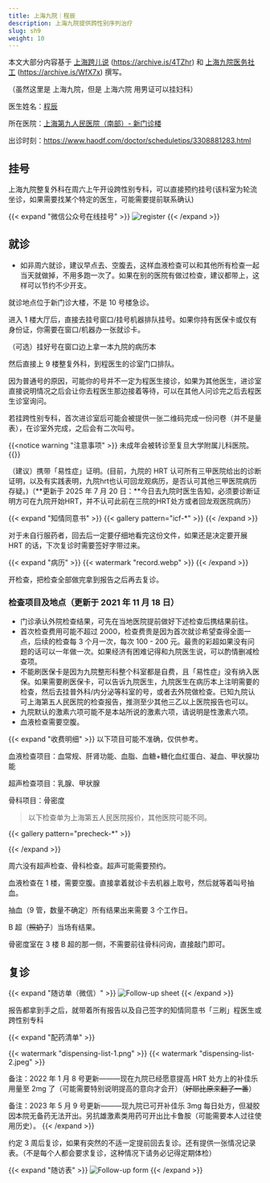 ```yaml
---
title: 上海九院｜程辰
description: 上海九院提供跨性别序列治疗
slug: sh9
weight: 10
---
```


本文大部分内容基于 [上海跨儿说](https://mp.weixin.qq.com/s/YfwBpWsmKbHxjxzoVeD6mw) (<https://archive.is/4TZhr>) 和 [上海九院医务社工](https://mp.weixin.qq.com/s/wnvrYViJfsJSxzAlAM_mUw) (<https://archive.is/WfX7x>) 撰写。

（虽然这里是 上海九院，但是 上海六院 用男证可以挂妇科）

医生姓名：[程辰](https://www.haodf.com/doctor/3308881283.html)

所在医院：[上海第九人民医院（南部）- 新门诊楼](https://amap.com/place/B0FFFZY3L4)

出诊时刻：<https://www.haodf.com/doctor/scheduletips/3308881283.html>

## 挂号

上海九院整复外科在周六上午开设跨性别专科，可以直接预约挂号(该科室为轮流坐诊，如果需要找某个特定的医生，可能需要提前联系确认)

{{< expand "微信公众号在线挂号" >}}
![register](register-sh9.jpg)
{{< /expand >}}

## 就诊

- 如非周六就诊，建议早点去、空腹去，这样血液检查可以和其他所有检查一起当天就做掉，不用多跑一次了。如果在别的医院有做过检查，建议都带上，这样可以节约不少开支。

就诊地点位于新门诊大楼，不是 10 号楼急诊。

进入 1 楼大厅后，直接去挂号窗口/挂号机器排队挂号。如果你持有医保卡或仅有身份证，你需要在窗口/机器办一张就诊卡。

（可选）挂好号在窗口边上拿一本九院的病历本

然后直接上 9 楼整复外科，到程医生的诊室门口排队。

因为普通号的原因，可能你的号并不一定为程医生接诊，如果为其他医生，进诊室直接说明情况之后会让你去程医生那边接着等待，可以在其他人问诊完之后去程医生诊室询问。

若挂跨性别专科，首次进诊室后可能会被提供一张二维码完成一份问卷（并不是量表），在诊室外完成，之后会有二次叫号。

{{<notice warning "注意事项" >}}
未成年会被转诊至复旦大学附属儿科医院。
{{</notice>}}

（建议）携带「易性症」证明。(目前，九院的 HRT 认可所有三甲医院给出的诊断证明，以及有实践表明，九院hrt也认可回龙观病历，是否认可其他三甲医院病历存疑。)（**更新于 2025 年 7 月 20 日：**今日去九院时医生告知，必须要诊断证明方可在九院开始HRT，并不认可此前在三院的HRT处方或者回龙观医院病历）

{{< expand "知情同意书" >}}
{{< gallery pattern="icf-*" >}}
{{< /expand >}}

对于未自行服药者，回去后一定要仔细地看完这份文件，如果还是决定要开展 HRT 的话，下次复诊时需要签好字带过来。

{{< expand "病历" >}}
{{< watermark "record.webp" >}}
{{< /expand >}}

开检查，把检查全部做完拿到报告之后再去复诊。

### 检查项目及地点（更新于 2021 年 11 月 18 日）

- 门诊承认外院检查结果，可先在当地医院提前做好下述检查后携结果前往。
- 首次检查费用可能不超过 2000，检查费贵是因为首次就诊希望查得全面一点，后续的检查每 3 个月一次，每次 100 - 200 元。最贵的彩超如果没有问题的话可以一年做一次。如果经济有困难记得和九院医生说，可以酌情删减检查项。
- 不能刷医保卡是因为九院整形科整个科室都是自费，且「易性症」没有纳入医保。如果需要刷医保卡，可以告诉九院医生，九院医生在病历本上注明需要的检查，然后去挂普外科/内分泌等科室的号，或者去外院做检查。已知九院认可上海第五人民医院的检查报告，推测至少其他三乙以上医院报告也可以。
- 九院默认的激素六项可能不是本站所说的激素六项，请说明是性激素六项。
- 血液检查需要空腹。

{{< expand "收费明细" >}}
以下项目可能不准确，仅供参考。

血液检查项目：血常规、肝肾功能、血脂、血糖+糖化血红蛋白、凝血、甲状腺功能

超声检查项目：乳腺、甲状腺

骨科项目：骨密度

> 以下检查单为上海第五人民医院报价，其他医院可能不同。

{{< gallery pattern="precheck-*" >}}

{{< /expand >}}

周六没有超声检查、骨科检查。超声可能需要预约。

血液检查在 1 楼，需要空腹。直接拿着就诊卡去机器上取号，然后就等着叫号抽血。

抽血（9 管，数量不确定）所有结果出来需要 3 个工作日。

B 超（~~照奶子~~）当场有结果。

骨密度室在 3 楼 B 超的那一侧，不需要前往骨科问询，直接敲门即可。

## 复诊

{{< expand "随访单（微信）" >}}
![Follow-up sheet](follow-up-sheet.jpg)
{{< /expand >}}

报告都拿到手之后，就带着所有报告以及自己签字的知情同意书「三刷」程医生或跨性别专科

{{< expand "配药清单" >}}

{{< watermark "dispensing-list-1.png" >}}
{{< watermark "dispensing-list-2.jpeg" >}}

备注：2022 年 1 月 8 号更新———现在九院已经愿意提高 HRT 处方上的补佳乐用量至 2mg 了（可能需要特别说明提高的意向才会开）（~~好耶比原来翻了一番~~）

备注：2023 年 5 月 9 号更新———现九院已可开补佳乐 3mg 每日处方，但凝胶因本院无备药无法开出。另抗雄激素类用药可开出比卡鲁胺（可能需要本人过往使用历史）。
{{< /expand >}}

约定 3 周后复诊，如果有突然的不适一定提前回去复诊。还有提供一张情况记录表。（不是每个人都会要求复诊，这种情况下请务必记得定期体检）

{{< expand "随访表" >}}
![Follow-up form](follow-up-form.webp)
{{< /expand >}}
